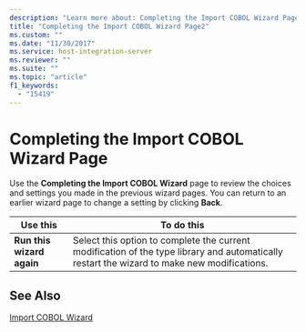 ```yaml
---
description: "Learn more about: Completing the Import COBOL Wizard Page"
title: "Completing the Import COBOL Wizard Page2"
ms.custom: ""
ms.date: "11/30/2017"
ms.service: host-integration-server
ms.reviewer: ""
ms.suite: ""
ms.topic: "article"
f1_keywords: 
  - "15419"
---
```

# Completing the Import COBOL Wizard Page
Use the **Completing the Import COBOL Wizard** page to review the choices and settings you made in the previous wizard pages. You can return to an earlier wizard page to change a setting by clicking **Back**.  
  
|Use this|To do this|  
|--------------|----------------|  
|**Run this wizard again**|Select this option to complete the current modification of the type library and automatically restart the wizard to make new modifications.|  
  
## See Also  
 [Import COBOL Wizard](../core/import-cobol-wizard2.md)
